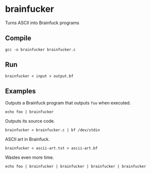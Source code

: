 brainfucker
===========

Turns ASCII into Brainfuck programs

Compile
-------

    gcc -o brainfucker brainfucker.c

Run
---

    brainfucker < input > output.bf

Examples
--------

Outputs a Brainfuck program that outputs `foo` when executed.

    echo foo | brainfucker

Outputs its source code.

    brainfucker < brainfucker.c | bf /dev/stdin

ASCII art in Brainfuck.

    brainfucker < ascii-art.txt > ascii-art.bf

Wastes even more time.

    echo foo | brainfucker | brainfucker | brainfucker | brainfucker
